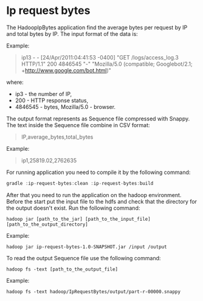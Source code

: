# Ip request bytes

The HadoopIpBytes application find the average bytes per request by IP and total bytes by IP.
The input format of the data is:

Example: 
> ip13 - - [24/Apr/2011:04:41:53 -0400] "GET /logs/access_log.3 HTTP/1.1" 200 4846545 "-" "Mozilla/5.0 (compatible; Googlebot/2.1; +http://www.google.com/bot.html)"

where: 
* ip3 - the number of IP, 
* 200 - HTTP response status, 
* 4846545 - bytes, Mozilla/5.0 - browser.

The output format represents as Sequence file compressed with Snappy. The text inside the Sequence file
combine in CSV format:
> IP,average_bytes,total_bytes

Example:
> ip1,25819.02,2762635

For running application you need to compile it by the following command:
```gradle
gradle :ip-request-bytes:clean :ip-request-bytes:build
```

After that you need to run the application on the hadoop environment. Before the start put
the input file to the hdfs and check that the directory for the output doesn't exist.
Run the following command:
```
hadoop jar [path_to_the_jar] [path_to_the_input_file] [path_to_the_output_directory]
```
Example:
```
hadoop jar ip-request-bytes-1.0-SNAPSHOT.jar /input /output
```

To read the output Sequence file use the following command:
```
hadoop fs -text [path_to_the_output_file]
```
Example:
```
hadoop fs -text hadoop/IpRequestBytes/output/part-r-00000.snappy
```
